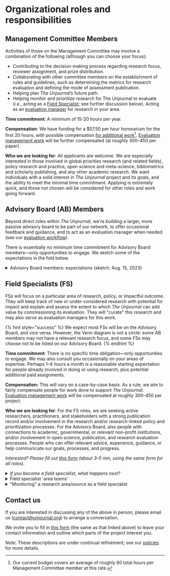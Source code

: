 # Organizational roles and responsibilities

## **Management Committee Members**

Activities of those on the Management Committee may involve a combination of the following (although you can choose your focus):

* Contributing to the decision-making process regarding research focus, reviewer assignment, and prize distribution.
* Collaborating with other committee members on the establishment of rules and guidelines, such as determining the metrics for research evaluation and defining the mode of assessment publication.
* Helping plan _The Unjournal_’s future path.
* Helping monitor and prioritize research for The Unjournal to evaluate (i.e., acting as a [Field Specialist](organizational-roles-and-responsibilities.md#field-specialists-fs); see further discussion below). Acting as an [evaluation manager](../management-tech-details-discussion/management-process/) for research in your area.

**Time commitment**: A minimum of 15-20 hours per year.

**Compensation**: We have funding for a $57.50 per hour honorarium for the first 20 hours, with possible compensation [for additional work](#user-content-fn-1)[^1]. [Evaluation management work](../management-tech-details-discussion/management-process/) will be further compensated (at roughly $300–$450 per paper).

**Who we are looking for**: All applicants are welcome. We are especially interested in those involved in global priorities research (and related fields), policy research and practice, open science and meta-science, bibliometrics and scholarly publishing, and any other academic research. We want individuals with a solid interest in _The Unjournal_ project and its goals, and the ability to meet the minimal time commitment. Applying is extremely quick, and those not chosen will be considered for other roles and work going forward.

## **Advisory Board (AB) Members**&#x20;

Beyond direct roles within _The Unjournal_, we're building a larger, more passive advisory board to be part of our network, to offer occasional feedback and guidance, and to act as an evaluation manager when needed (see our [evaluation workflow](../policies-projects-evaluation-workflow/mapping-evaluation-workflow.md)).

There is essentially no minimum time commitment for Advisory Board members—only opportunities to engage.  We sketch some of the expectations in the fold below.

<details>

<summary>Advisory Board members: expectations (sketch: Aug. 15, 2023)</summary>

_As an Advisory Board member..._

* you agree to be listed on our page as being on the advisory board.
* you have the option (but not the expectation or requirement) to join our Slack, and to check in once in a while.
* you will be looped in for your input on some decisions surrounding _The Unjournal_'s policies and direction. Such communucations might occur once per month, and you are not obligated to respond. (This will probably be accomplished through the Loomio.com tool.)&#x20;
* you may be invited to occasional video meetings (again optional).
* you are “in our system” and we may consult you for other work.&#x20;
* you will be compensated for anything that requires a substantial amount of your time that does not overlap with your regular work.

</details>

## **Field Specialists (FS)**

FSs will focus on a particular area of research, policy, or impactful outcome. They will keep track of new or under-considered research with potential for impact and explain and assess the extent to which _The Unjournal_ can add value by commissioning its evaluation. They will "curate" this research and may also serve as evaluation managers for this work.

{% hint style="success" %}
We expect most FSs will be on the Advisory Board, and vice versa. However, the Venn diagram is not a circle: some AB members may not have a relevant research focus, and some FSs may choose not to be listed on our Advisory Board.
{% endhint %}

**Time commitment**: There is no specific time obligation—only opportunities to engage. We may also consult you occasionally on your areas of expertise. Perhaps 1–4 hours a month is a reasonable starting expectation for people already involved in doing or using research, plus potential additional paid assignments.

**Compensation:** This will vary on a case-by-case basis. As a rule, we aim to fairly compensate people for work done to support _The Unjournal_. [Evaluation management work](../management-tech-details-discussion/management-process/) will be compensated at roughly $300–$450 per project.

**Who we are looking for**: For the FS roles, we are seeking active researchers, practitioners, and stakeholders with a strong publication record and/or involvement in the research and/or research-linked policy and prioritization processes. For the Advisory Board, also people with connections to academic, governmental, or relevant non-profit institutions, and/or involvement in open science, publication, and research evaluation processes. People who can offer relevant advice, experience, guidance, or help communicate our goals, processes, and progress.

_Interested? Please fill out_ [_this form_](https://airtable.com/shrtMv4hNlv8aL7Yy) _(about 3–5 min, using the same form for all roles)._

<details>

<summary><em>If you become a field specialist, what happens next?</em></summary>

You will be asked to fill out [this survey](https://airtable.com/appbPYEw9nURln7Qg/shr18RefpzAKNtfhC) to let us know what fields, topics, and sources of research you would like to "monitor" or dig into to help identify and curate work relevant for _Unjournal_ evaluation, as well as outlining your areas of expertise (the form takes perhaps 5–20 minutes).

This survey helps us understand when to contact you to ask if you want to be an evaluation manager on a paper we have prioritized for evaluation.

Guided by this survey form (along with discussions we will have with you, and coordination with the team), we will develop an “assignment” that specifies the area you will be covering. We will try to divide the space and not overlap between field specialists. This scope can be as broad or focused as you like.&#x20;

Within your area, you keep a record of the research that seems relevant (and why, and what particularly needs evaluation, etc.) and enter it in our database. (Alternatively, you can pass your notes to us for recording.)

We will compensate you for the time you spend on this process (details tbd), particularly to the extent that the time you spend does not contribute to your other work or research.

</details>

<details>

<summary>Field specialist 'area teams' </summary>

We are organizing several teams of field specialists (and management and advisory board members). These teams will hold occasional online meetings (perhaps every 3 months) to discuss research to prioritize, and to help coordinate 'who covers what'. If team members are interested, further discussions, meetings, and seminars might be arranged, but this is very much optional.&#x20;

As of 25 Oct 2023, we have put together the following teams (organized around fields and outcomes)

1. Development economics (not health-focused)
2. Global health and development 'health-related' outcomes and interventions in LMIC&#x20;
3. Economics, welfare, and governance&#x20;
4. Psychology, behavioral science, and attitudes&#x20;
5. Innovation and meta-science
6. Environmental economics&#x20;

Other teams are being organized (and we are particularly recruiting field specialists with interests and expertise in these areas):

* Catastrophic risks, AI governance and safety&#x20;
* Animal welfare: markets, attitudes
* Quantitative political science (voting, lobbying, attitudes)&#x20;
* The social impact of AI/emerging technologies&#x20;
* Macro/growth, finance, public finance
* &#x20;Long-term trends and demographics

</details>

<details>

<summary>"Monitoring" a research area/source as a field specialist</summary>

The Unjournal's Field Specialists choose an area they want to "monitor". By this we mean that a field specialist will

* Keep an eye on designated sources (e.g., particular working paper series) and fields (or outcomes or area codes), perhaps every month or so; consider new work, dig into archives&#x20;
* Let us know what you have been able to cover; if you need to reduce the scope, we can adjust it
* Suggest/Input work into our database … papers/projects/research that seems relevant for The Unjournal to evaluate. Give  some quick ‘prioritization ratings’&#x20;
* If you have time, give a brief on why this work relevant for UJ (impactful, credible, timely, open presentation, policy-relevant, etc) and what areas need particular evaluation and feedback

</details>

## Contact us

If you are interested in discussing any of the above in person, please email us ([contact@unjournal.org](http://127.0.0.1:5000/u/Kb2a1KdsgsTOM7ZYPPCIyGkho3Q2)) to arrange a conversation.

We invite you to fill in [this form](https://airtable.com/shrtMv4hNlv8aL7Yy) (the same as that linked above) to leave your contact information and outline which parts of the project interest you.

_Note_: These descriptions are under continual refinement; see our [policies](../policies-projects-evaluation-workflow/) for more details.

[^1]: Our current budget covers an average of roughly 80 total hours per Management Committee member at this rate.
